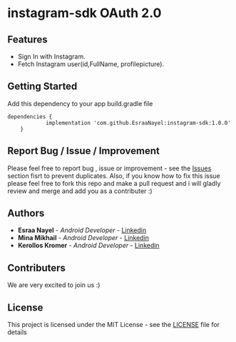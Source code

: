 # instagram-sdk OAuth 2.0

## Features

* Sign In with Instagram.
* Fetch Instagram user(id,FullName, profilepicture).

## Getting Started

Add this dependency to your app build.gradle file
```
dependencies {
	        implementation 'com.github.EsraaNayel:instagram-sdk:1.0.0'
	}
```
## Report Bug / Issue / Improvement

Please feel free to report bug , issue or improvement - see the [Issues](https://github.com/EsraaNayel/instagram-sdk/issues) section fisrt to prevent duplicates.
Also, if you know how to fix this issue please feel free to fork this repo and make a pull request and i will gladly review and merge and add you as a contributer :)

## Authors
* **Esraa Nayel** - *Android Developer* - [Linkedin](https://www.linkedin.com/in/esraa-nayel-22362064/)
* **Mina Mikhail** - *Android Developer* - [Linkedin](https://www.linkedin.com/in/minasamirgerges/)
* **Kerollos Kromer** - *Android Developer* - [Linkedin](https://www.linkedin.com/in/kerollos-kromer-39aba078/)

## Contributers

We are very excited to join us :)

## License

This project is licensed under the MIT License - see the [LICENSE](LICENSE) file for details
